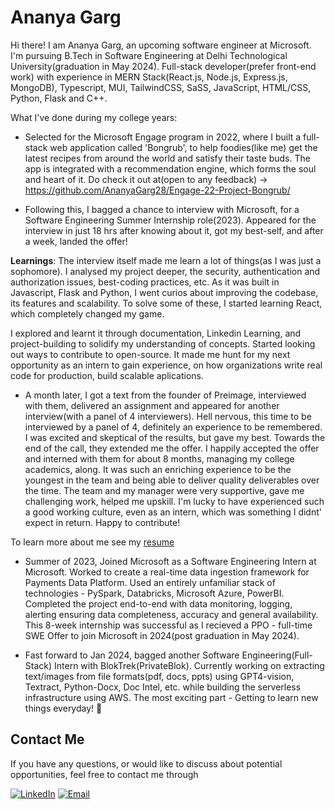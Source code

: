 # Ananya Garg

Hi there! I am Ananya Garg, an upcoming software engineer at Microsoft. I'm pursuing B.Tech in Software Engineering at Delhi Technological University(graduation in May 2024). Full-stack developer(prefer front-end work) with experience in MERN Stack(React.js, Node.js, Express.js, MongoDB), Typescript, MUI, TailwindCSS, SaSS, JavaScript, HTML/CSS, Python, Flask and C++.

What I've done during my college years:

- Selected for the Microsoft Engage program in 2022, where I built a full-stack web application called 'Bongrub', to help foodies(like me) get the latest recipes from around the world and satisfy their taste buds. The app is integrated with a recommendation engine, which forms the soul and heart of it. Do check it out at(open to any feedback) -> 
https://github.com/AnanyaGarg28/Engage-22-Project-Bongrub/

- Following this, I bagged a chance to interview with Microsoft, for a Software Engineering Summer Internship role(2023). Appeared for the interview in just 18 hrs after knowing about it, got my best-self, and after a week, landed the offer!

**Learnings**: The interview itself made me learn a lot of things(as I was just a sophomore). I analysed my project deeper, the security, authentication and authorization issues, best-coding practices, etc. As it was built in Javascript, Flask and Python, I went curios about improving the codebase, its features and scalability. To solve some of these, I started learning React, which completely changed my game. 

I explored and learnt it through documentation, Linkedin Learning, and project-building to solidify my understanding of concepts. Started looking out ways to contribute to open-source. It made me hunt for my next opportunity as an intern to gain experience, on how organizations write real code for production, build scalable aplications.

- A month later, I got a text from the founder of Preimage, interviewed with them, delivered an assignment and appeared for another interview(with a panel of 4 interviewers). Hell nervous, this time to be interviewed by a panel of 4, definitely an experience to be remembered. I was excited and skeptical of the results, but gave my best. Towards the end of the call, they extended me the offer. I happily accepted the offer and interned with them for about 8 months, managing my college academics, along. It was such an enriching experience to be the youngest in the team and being able to deliver quality deliverables over the time. The team and my manager were very supportive, gave me challenging work, helped me upskill. I'm lucky to have experienced such a good working culture, even as an intern, which was something I didnt' expect in return. Happy to contribute!

To learn more about me see my [resume](https://drive.google.com/file/d/17g9S02zJg2_RAi_woXif3zxErEiUPcAJ/view?usp=sharing)

- Summer of 2023, Joined Microsoft as a Software Engineering Intern at Microsoft. Worked to create a real-time data ingestion framework for Payments Data Platform. Used an entirely unfamiliar stack of technologies - PySpark, Databricks, Microsoft Azure, PowerBI. Completed the project end-to-end with data monitoring, logging, alerting ensuring data completeness, accuracy and general availability. This 8-week internship was successful as I recieved a PPO - full-time SWE Offer to join Microsoft in 2024(post graduation in May 2024).

- Fast forward to Jan 2024, bagged another Software Engineering(Full-Stack) Intern with BlokTrek(PrivateBlok). Currently working on extracting text/images from file formats(pdf, docs, ppts) using GPT4-vision, Textract, Python-Docx, Doc Intel, etc. while building the serverless infrastructure using AWS. The most exciting part - Getting to learn new things everyday! 🌟

<!-- ![AnanyaGarg28's github stats](https://github-readme-stats.vercel.app/api?username=AnanyaGarg28&show_icons=true&theme=radical&count_private=true)
 -->
 
## Contact Me
If you have any questions, or would like to discuss about potential opportunities, feel free to contact me through

[![LinkedIn](https://img.shields.io/badge/-LinkedIn-0077B5?style=for-the-badge&logo=linkedin&logoColor=white)](https://www.linkedin.com/in/ananya28/)
[![Email](https://img.shields.io/badge/-Email-D14836?style=for-the-badge&logo=gmail&logoColor=white)](mailto:ananya2828.ag@gmail.com)
